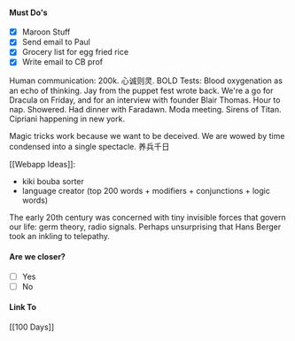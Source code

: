 #### Must Do's
- [x] Maroon Stuff
- [x] Send email to Paul
- [x] Grocery list for egg fried rice
- [x] Write email to CB prof

Human communication: 200k. 心诚则灵. BOLD Tests: Blood oxygenation as an echo of thinking. Jay from the puppet fest wrote back. We're a go for Dracula on Friday, and for an interview with founder Blair Thomas. Hour to nap. Showered. Had dinner with Faradawn. Moda meeting. Sirens of Titan. Cipriani happening in new york.

Magic tricks work because we want to be deceived. We are wowed by time condensed into a single spectacle. 养兵千日

[[Webapp Ideas]]:
- kiki bouba sorter
- language creator (top 200 words + modifiers + conjunctions + logic words) 

The early 20th century was concerned with tiny invisible forces that govern our life: germ theory, radio signals. Perhaps unsurprising that Hans Berger took an inkling to telepathy. 
#### Are we closer?
- [ ] Yes
- [ ] No
#### Link To
[[100 Days]]

